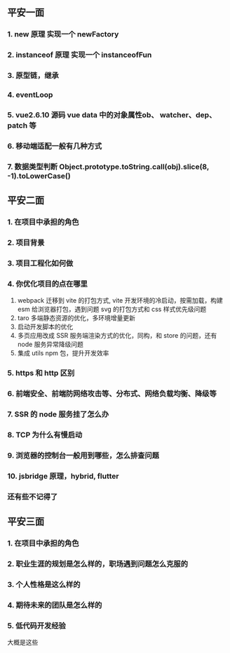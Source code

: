 ## 平安一面

### 1. new 原理 实现一个 newFactory

### 2. instanceof 原理 实现一个 instanceofFun

### 3. 原型链，继承

### 4. eventLoop

### 5. vue2.6.10 源码 vue data 中的对象属性**ob**、 watcher、dep、patch 等

### 6. 移动端适配一般有几种方式

### 7. 数据类型判断 Object.prototype.toString.call(obj).slice(8, -1).toLowerCase()

## 平安二面

### 1. 在项目中承担的角色

### 2. 项目背景

### 3. 项目工程化如何做

### 4. 你优化项目的点在哪里

1. webpack 迁移到 vite 的打包方式, vite 开发环境的冷启动，按需加载，构建 esm 给浏览器打包，遇到问题 svg 的打包方式和 css 样式优先级问题
2. taro 多端静态资源的优化，多环境增量更新
3. 启动开发脚本的优化
4. 多页应用改成 SSR 服务端渲染方式的优化，同构，和 store 的问题，还有 node 服务异常降级问题
5. 集成 utils npm 包，提升开发效率

### 5. https 和 http 区别

### 6. 前端安全、前端防网络攻击等、分布式、网络负载均衡、降级等

### 7. SSR 的 node 服务挂了怎么办

### 8. TCP 为什么有慢启动

### 9. 浏览器的控制台一般用到哪些，怎么排查问题

### 10. jsbridge 原理，hybrid, flutter

### 还有些不记得了

## 平安三面

### 1. 在项目中承担的角色

### 2. 职业生涯的规划是怎么样的，职场遇到问题怎么克服的

### 3. 个人性格是这么样的

### 4. 期待未来的团队是怎么样的

### 5. 低代码开发经验

大概是这些
